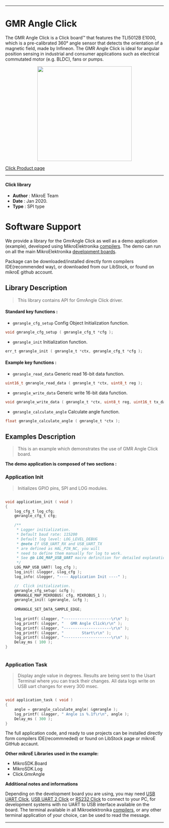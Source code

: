 
---
# GMR Angle Click

The GMR Angle Click is a Click board™ that features the TLI5012B E1000, which is a pre-calibrated 360° angle sensor that detects the orientation of a magnetic field, made by Infineon. The GMR Angle Click is ideal for angular position sensing in industrial and consumer applications such as electrical commutated motor (e.g. BLDC), fans or pumps.

<p align="center">
  <img src="https://download.mikroe.com/images/click_for_ide/gmrangle_click.png" height=300px>
</p>

[Click Product page](https://www.mikroe.com/gmr-angle-click)

---


#### Click library 

- **Author**        : MikroE Team
- **Date**          : Jan 2020.
- **Type**          : SPI type


# Software Support

We provide a library for the GmrAngle Click 
as well as a demo application (example), developed using MikroElektronika 
[compilers](https://shop.mikroe.com/compilers). 
The demo can run on all the main MikroElektronika [development boards](https://shop.mikroe.com/development-boards).

Package can be downloaded/installed directly form compilers IDE(recommended way), or downloaded from our LibStock, or found on mikroE github account. 

## Library Description

> This library contains API for GmrAngle Click driver.

#### Standard key functions :

- `gmrangle_cfg_setup` Config Object Initialization function.
```c
void gmrangle_cfg_setup ( gmrangle_cfg_t *cfg ); 
```

- `gmrangle_init` Initialization function.
```c
err_t gmrangle_init ( gmrangle_t *ctx, gmrangle_cfg_t *cfg );
```

#### Example key functions :

- `gmrangle_read_data` Generic read 16-bit data function.
```c
uint16_t gmrangle_read_data ( gmrangle_t *ctx, uint8_t reg );
```

- `gmrangle_write_data` Generic write 16-bit data function.
```c
void gmrangle_write_data ( gmrangle_t *ctx, uint8_t reg, uint16_t tx_data );
```

- `gmrangle_calculate_angle` Calculate angle function.
```c
float gmrangle_calculate_angle ( gmrangle_t *ctx );
```

## Examples Description

> This is an example which demonstrates the use of GMR Angle Click board.

**The demo application is composed of two sections :**

### Application Init 

> Initializes GPIO pins, SPI and LOG modules.

```c

void application_init ( void )
{
    log_cfg_t log_cfg;
    gmrangle_cfg_t cfg;

    /** 
     * Logger initialization.
     * Default baud rate: 115200
     * Default log level: LOG_LEVEL_DEBUG
     * @note If USB_UART_RX and USB_UART_TX 
     * are defined as HAL_PIN_NC, you will 
     * need to define them manually for log to work. 
     * See @b LOG_MAP_USB_UART macro definition for detailed explanation.
     */
    LOG_MAP_USB_UART( log_cfg );
    log_init( &logger, &log_cfg );
    log_info( &logger, "---- Application Init ----" );

    //  Click initialization.
    gmrangle_cfg_setup( &cfg );
    GMRANGLE_MAP_MIKROBUS( cfg, MIKROBUS_1 );
    gmrangle_init( &gmrangle, &cfg );
    
    GMRANGLE_SET_DATA_SAMPLE_EDGE; 
    
    log_printf( &logger, "---------------------\r\n" );
    log_printf( &logger, "   GMR Angle Click\r\n" );
    log_printf( &logger, "---------------------\r\n" );
    log_printf( &logger, "        Start\r\n" );
    log_printf( &logger, "---------------------\r\n" );
    Delay_ms ( 100 );
}
  
```

### Application Task

> Display angle value in degrees.
> Results are being sent to the Usart Terminal where you can track their changes.
> All data logs write on USB uart changes for every 300 msec.

```c

void application_task ( void )
{
    angle = gmrangle_calculate_angle( &gmrangle );
    log_printf( &logger, " Angle is %.1f\r\n", angle );
    Delay_ms ( 300 );
} 

```

The full application code, and ready to use projects can be  installed directly form compilers IDE(recommneded) or found on LibStock page or mikroE GitHub accaunt.

**Other mikroE Libraries used in the example:** 

- MikroSDK.Board
- MikroSDK.Log
- Click.GmrAngle

**Additional notes and informations**

Depending on the development board you are using, you may need 
[USB UART Click](https://shop.mikroe.com/usb-uart-click), 
[USB UART 2 Click](https://shop.mikroe.com/usb-uart-2-click) or 
[RS232 Click](https://shop.mikroe.com/rs232-click) to connect to your PC, for 
development systems with no UART to USB interface available on the board. The 
terminal available in all Mikroelektronika 
[compilers](https://shop.mikroe.com/compilers), or any other terminal application 
of your choice, can be used to read the message.



---

